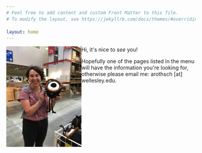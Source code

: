 ```yaml
---
# Feel free to add content and custom Front Matter to this file.
# To modify the layout, see https://jekyllrb.com/docs/themes/#overriding-theme-defaults

layout: home
---
```


<img src="images/hello_.JPG"
     alt="A friend and I saying 'hello'"
     width="200" 
     align= "left"
     float = "left"
     margin = "10 10 10 10"
     />

Hi, it's nice to _see_ you!

Hopefully one of the pages listed in the menu will have the information you're looking for, otherwise please email me: arothsch [at] wellesley.edu. 
